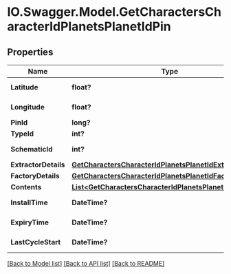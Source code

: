 # IO.Swagger.Model.GetCharactersCharacterIdPlanetsPlanetIdPin
## Properties

Name | Type | Description | Notes
------------ | ------------- | ------------- | -------------
**Latitude** | **float?** | latitude number | 
**Longitude** | **float?** | longitude number | 
**PinId** | **long?** | pin_id integer | 
**TypeId** | **int?** | type_id integer | 
**SchematicId** | **int?** | schematic_id integer | [optional] 
**ExtractorDetails** | [**GetCharactersCharacterIdPlanetsPlanetIdExtractorDetails**](GetCharactersCharacterIdPlanetsPlanetIdExtractorDetails.md) |  | [optional] 
**FactoryDetails** | [**GetCharactersCharacterIdPlanetsPlanetIdFactoryDetails**](GetCharactersCharacterIdPlanetsPlanetIdFactoryDetails.md) |  | [optional] 
**Contents** | [**List&lt;GetCharactersCharacterIdPlanetsPlanetIdContent&gt;**](GetCharactersCharacterIdPlanetsPlanetIdContent.md) | contents array | [optional] 
**InstallTime** | **DateTime?** | install_time string | [optional] 
**ExpiryTime** | **DateTime?** | expiry_time string | [optional] 
**LastCycleStart** | **DateTime?** | last_cycle_start string | [optional] 

[[Back to Model list]](../README.md#documentation-for-models) [[Back to API list]](../README.md#documentation-for-api-endpoints) [[Back to README]](../README.md)


